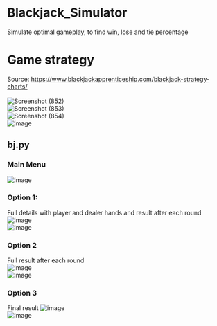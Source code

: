 # Blackjack_Simulator
Simulate optimal gameplay, to find win, lose and tie percentage

# Game strategy
Source: https://www.blackjackapprenticeship.com/blackjack-strategy-charts/ <br/><br/>
![Screenshot (852)](https://user-images.githubusercontent.com/51332449/177075903-4bad246c-abf8-46bc-a853-35f484726941.png) <br/>
![Screenshot (853)](https://user-images.githubusercontent.com/51332449/177075910-fbde8772-2358-4478-b2bc-4ee9aac866fb.png) <br/>
![Screenshot (854)](https://user-images.githubusercontent.com/51332449/177075913-e2732f4a-23dd-4756-bb3d-09a72b83d19b.png) <br/>
![image](https://user-images.githubusercontent.com/51332449/177075493-9b683fb0-b3c7-44ac-ba01-345c86de28c9.png) <br/>

## bj.py

### Main Menu <br/>
![image](https://user-images.githubusercontent.com/51332449/177998960-d3eaf1ba-5e68-495b-b8c2-c4afcee989b4.png) <br/>

### Option 1:
Full details with player and dealer hands and result after each round <br/>
![image](https://user-images.githubusercontent.com/51332449/177999778-b7a426b9-b856-4ac2-b03b-f108f7dc2a00.png)<br/>
![image](https://user-images.githubusercontent.com/51332449/178000091-e8add0cf-1a7f-489a-8da2-4927635c4770.png)<br/>

### Option 2
Full result after each round <br/>
![image](https://user-images.githubusercontent.com/51332449/178000442-6d725489-040f-401b-9a6d-bb3148ddb2de.png)<br/>
![image](https://user-images.githubusercontent.com/51332449/178000628-7e188cae-3517-452d-961d-79ad36ebb9c9.png)<br/>

### Option 3
Final result
![image](https://user-images.githubusercontent.com/51332449/178001301-f1ae6796-421a-4987-8599-c15e9a33b3b6.png)<br/>
![image](https://user-images.githubusercontent.com/51332449/178001489-d821f213-f055-4ba9-b29c-89bd783555b2.png)<br/>
